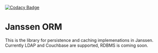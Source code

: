 [![Codacy Badge](https://app.codacy.com/project/badge/Grade/4cce596a5a9448ab8b5e811ef77e3177)](https://www.codacy.com/gh/JanssenProject/jans-orm/dashboard?utm_source=github.com&amp;utm_medium=referral&amp;utm_content=JanssenProject/jans-orm&amp;utm_campaign=Badge_Grade)

# Janssen ORM

This is the library for persistence and caching implemenations in Janssen. Currently LDAP and Couchbase are supported, RDBMS is coming soon.
